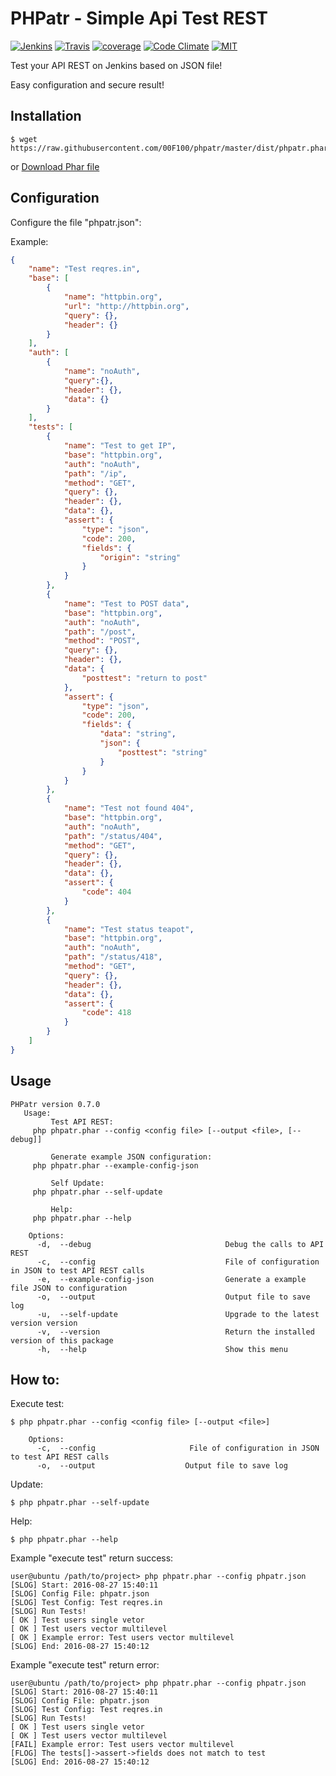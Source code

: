 
PHPatr - Simple Api Test REST
========================================

[![Jenkins](https://img.shields.io/badge/build%20Jenkins-passing-brightgreen.svg)](https://codeclimate.com/github/00F100/phpatr) [![Travis](https://img.shields.io/travis/00F100/phpatr.svg?maxAge=2592000)]() [![coverage](https://img.shields.io/codecov/c/github/00F100/phpatr.svg)](https://codecov.io/gh/00F100/phpatr) [![Code Climate](https://img.shields.io/codeclimate/github/00F100/phpatr.svg)](https://codeclimate.com/github/00F100/phpatr) [![MIT](https://img.shields.io/dub/l/vibe-d.svg?maxAge=2592000)](https://codeclimate.com/github/00F100/phpatr) 

Test your API REST on Jenkins based on JSON file!

Easy configuration and secure result!

Installation
--------------------

```
$ wget https://raw.githubusercontent.com/00F100/phpatr/master/dist/phpatr.phar
```
or
[Download Phar file](https://raw.githubusercontent.com/00F100/phpatr/master/dist/phpatr.phar)

Configuration
--------------------

Configure the file "phpatr.json":

Example:

```json
{
	"name": "Test reqres.in",
	"base": [
		{
			"name": "httpbin.org",
			"url": "http://httpbin.org",
			"query": {},
			"header": {}
		}
	],
	"auth": [
		{
			"name": "noAuth",
			"query":{},
			"header": {},
			"data": {}
		}
	],
	"tests": [
		{
			"name": "Test to get IP",
			"base": "httpbin.org",
			"auth": "noAuth",
			"path": "/ip",
			"method": "GET",
			"query": {},
			"header": {},
			"data": {},
			"assert": {
				"type": "json",
				"code": 200,
				"fields": {
					"origin": "string"
				}
			}
		},
		{
			"name": "Test to POST data",
			"base": "httpbin.org",
			"auth": "noAuth",
			"path": "/post",
			"method": "POST",
			"query": {},
			"header": {},
			"data": {
				"posttest": "return to post"
			},
			"assert": {
				"type": "json",
				"code": 200,
				"fields": {
					"data": "string",
					"json": {
						"posttest": "string"
					}
				}
			}
		},
		{
			"name": "Test not found 404",
			"base": "httpbin.org",
			"auth": "noAuth",
			"path": "/status/404",
			"method": "GET",
			"query": {},
			"header": {},
			"data": {},
			"assert": {
				"code": 404
			}
		},
		{
			"name": "Test status teapot",
			"base": "httpbin.org",
			"auth": "noAuth",
			"path": "/status/418",
			"method": "GET",
			"query": {},
			"header": {},
			"data": {},
			"assert": {
				"code": 418
			}
		}
	]
}
```

Usage
--------------------

```
PHPatr version 0.7.0
   Usage:
         Test API REST: 
	 php phpatr.phar --config <config file> [--output <file>, [--debug]]  

         Generate example JSON configuration: 
	 php phpatr.phar --example-config-json  

         Self Update: 
	 php phpatr.phar --self-update  

         Help: 
	 php phpatr.phar --help  

	Options:
	  -d,  --debug                    			Debug the calls to API REST  
	  -c,  --config                     		File of configuration in JSON to test API REST calls  
	  -e,  --example-config-json         		Generate a example file JSON to configuration  
	  -o,  --output                     		Output file to save log  
	  -u,  --self-update                		Upgrade to the latest version version  
	  -v,  --version                    		Return the installed version of this package  
	  -h,  --help                      			Show this menu  
```

How to:
--------------------

Execute test:

```
$ php phpatr.phar --config <config file> [--output <file>]

	Options:
	  -c,  --config                     File of configuration in JSON to test API REST calls  
	  -o,  --output                    Output file to save log  
```

Update:

```
$ php phpatr.phar --self-update
```

Help:

```
$ php phpatr.phar --help
```

Example "execute test" return success:

```
user@ubuntu /path/to/project> php phpatr.phar --config phpatr.json
[SLOG] Start: 2016-08-27 15:40:11 
[SLOG] Config File: phpatr.json 
[SLOG] Test Config: Test reqres.in 
[SLOG] Run Tests! 
[ OK ] Test users single vetor 
[ OK ] Test users vector multilevel 
[ OK ] Example error: Test users vector multilevel 
[SLOG] End: 2016-08-27 15:40:12 

```

Example "execute test" return error:

```
user@ubuntu /path/to/project> php phpatr.phar --config phpatr.json
[SLOG] Start: 2016-08-27 15:40:11 
[SLOG] Config File: phpatr.json 
[SLOG] Test Config: Test reqres.in 
[SLOG] Run Tests! 
[ OK ] Test users single vetor 
[ OK ] Test users vector multilevel 
[FAIL] Example error: Test users vector multilevel 
[FLOG] The tests[]->assert->fields does not match to test 
[SLOG] End: 2016-08-27 15:40:12 

```